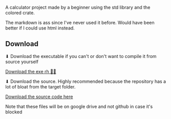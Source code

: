 A calculator project made by a beginner using the std library and the colored crate.

The markdown is ass since I've never used it before. Would have been better if I could use html instead.

## Download
⬇ Download the executable if you can't or don't want to compile it from source yourself

[Download the exe rh 🥱🦅](https://drive.google.com/uc?download&id=18UFRz2QvJA5F3wUpcuLPpL827yybAULK)

⬇ Download the source. Highly recommended because the repository has a lot of bloat from the target folder.

[Download the source code here](https://drive.google.com/uc?export=download&id=1ZKZYmJ0evqXOxp_TgIsJrqWqJuU7WYfn)

Note that these files will be on google drive and not github in case it's blocked
